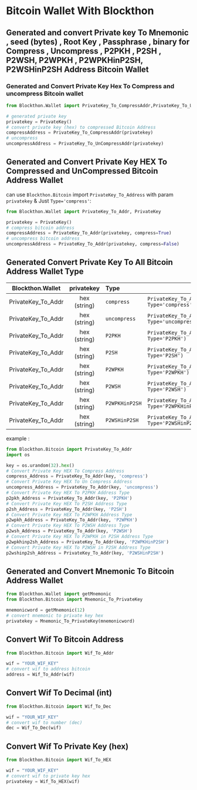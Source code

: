 # Bitcoin Wallet With Blockthon

## Generated and convert Private key To Mnemonic , seed (bytes) , Root Key , Passphrase , binary for Compress , Uncompress , P2PKH , P2SH , P2WSH, P2WPKH , P2WPKHinP2SH, P2WSHinP2SH Address Bitcoin Wallet

### Generated and Convert Private Key Hex To Compress and uncompress Bitcoin wallet
```python
from Blockthon.Wallet import PrivateKey_To_CompressAddr,PrivateKey_To_UnCompressAddr, PrivateKey

# generated private key
privatekey = PrivateKey()
# convert private key (hex) to compressed Bitcoin Address
compressAddress = PrivateKey_To_CompressAddr(privatekey)
# uncompress
uncompressAddress = PrivateKey_To_UnCompressAddr(privatekey)
```

## Generated and Convert Private Key HEX To Compressed and UnCompressed Bitcoin Address Wallet

can use `Blockthon.Bitcoin` import `PrivateKey_To_Address` with param `privatekey` & Just `Type='compress'`:
```python
from Blockthon.Wallet import PrivateKey_To_Addr, PrivateKey

privatekey = PrivateKey()
# compress bitcoin address
compressAddress = PrivateKey_To_Addr(privatekey, compress=True)
# uncompress bitcoin address
uncompressAddress = PrivateKey_To_Addr(privatekey, compress=False)
```
## Generated Convert Private Key To All Bitcoin Address Wallet Type

|     Blockthon.Wallet     |  privatekey  | Type          |                                                |
|:------------------------:|:------------:|:--------------|------------------------------------------------|
|    PrivateKey_To_Addr    | hex (string) | `compress`    | `PrivateKey_To_Addr(key, Type='compress')`     | 
|    PrivateKey_To_Addr    | hex (string) | `uncompress`  | `PrivateKey_To_Addr(key, Type='uncompress')`   | 
|    PrivateKey_To_Addr    | hex (string) | `P2PKH`       | `PrivateKey_To_Addr(key, Type='P2PKH')`        | 
|    PrivateKey_To_Addr    | hex (string) | `P2SH`        | `PrivateKey_To_Addr(key, Type='P2SH')`         | 
|    PrivateKey_To_Addr    | hex (string) | `P2WPKH`      | `PrivateKey_To_Addr(key, Type='P2WPKH')`       | 
|    PrivateKey_To_Addr    | hex (string) | `P2WSH`       | `PrivateKey_To_Addr(key, Type='P2WSH')`        | 
|    PrivateKey_To_Addr    | hex (string) | `P2WPKHinP2SH` | `PrivateKey_To_Addr(key, Type='P2WPKHinP2SH')` | 
|    PrivateKey_To_Addr    | hex (string) | `P2WSHinP2SH` | `PrivateKey_To_Addr(key, Type='P2WSHinP2SH')`  |

example :
```python
from Blockthon.Bitcoin import PrivateKey_To_Addr
import os

key = os.urandom(32).hex()
# Convert Private Key HEX To Compress Address
compress_Address = PrivateKey_To_Addr(key, 'compress')
# Convert Private Key HEX To Un Compress Address
uncompress_Address = PrivateKey_To_Addr(key, 'uncompress')
# Convert Private Key HEX To P2PKH Address Type
p2pkh_Address = PrivateKey_To_Addr(key, 'P2PKH')
# Convert Private Key HEX To P2SH Address Type
p2sh_Address = PrivateKey_To_Addr(key, 'P2SH')
# Convert Private Key HEX To P2WPKH Address Type
p2wpkh_Address = PrivateKey_To_Addr(key, 'P2WPKH')
# Convert Private Key HEX To P2WSH Address Type
p2wsh_Address = PrivateKey_To_Addr(key, 'P2WSH')
# Convert Private Key HEX To P2WPKH in P2SH Address Type
p2wpkhinp2sh_Address = PrivateKey_To_Addr(key, 'P2WPKHinP2SH')
# Convert Private Key HEX To P2WSH in P2SH Address Type
p2wshinp2sh_Address = PrivateKey_To_Addr(key, 'P2WSHinP2SH')
```
## Generated and Convert Mnemonic To Bitcoin Address Wallet

```python
from Blockthon.Wallet import getMnemonic
from Blockthon.Bitcoin import Mnemonic_To_PrivateKey

mnemonicword = getMnemonic(12)
# convert mnemonic to private key hex
privatekey = Mnemonic_To_PrivateKey(mnemonicword)
```

## Convert Wif To Bitcoin Address
```python
from Blockthon.Bitcoin import Wif_To_Addr

wif = "YOUR_WIF_KEY"
# convert wif to address bitcoin
address = Wif_To_Addr(wif)
```

## Convert Wif To Decimal (int)
```python
from Blockthon.Bitcoin import Wif_To_Dec

wif = "YOUR_WIF_KEY"
# convert wif to number (dec)
dec = Wif_To_Dec(wif)
```

## Convert Wif To Private Key (hex)

```python
from Blockthon.Bitcoin import Wif_To_HEX

wif = "YOUR_WIF_KEY"
# convert wif to private key hex
privatekey = Wif_To_HEX(wif)

```